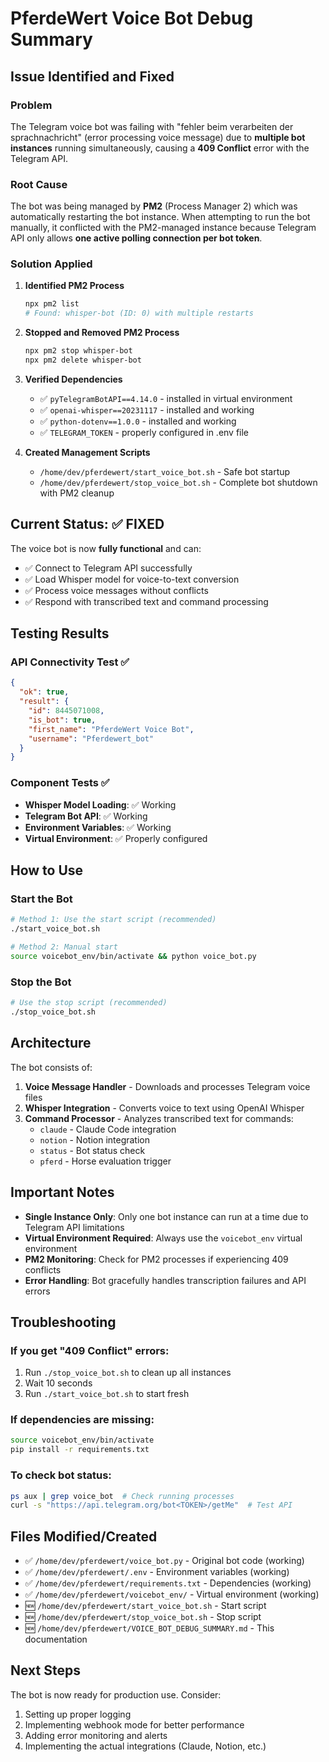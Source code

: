 # PferdeWert Voice Bot Debug Summary

## Issue Identified and Fixed

### Problem
The Telegram voice bot was failing with "fehler beim verarbeiten der sprachnachricht" (error processing voice message) due to **multiple bot instances** running simultaneously, causing a **409 Conflict** error with the Telegram API.

### Root Cause
The bot was being managed by **PM2** (Process Manager 2) which was automatically restarting the bot instance. When attempting to run the bot manually, it conflicted with the PM2-managed instance because Telegram API only allows **one active polling connection per bot token**.

### Solution Applied

1. **Identified PM2 Process**
   ```bash
   npx pm2 list
   # Found: whisper-bot (ID: 0) with multiple restarts
   ```

2. **Stopped and Removed PM2 Process**
   ```bash
   npx pm2 stop whisper-bot
   npx pm2 delete whisper-bot
   ```

3. **Verified Dependencies**
   - ✅ `pyTelegramBotAPI==4.14.0` - installed in virtual environment
   - ✅ `openai-whisper==20231117` - installed and working
   - ✅ `python-dotenv==1.0.0` - installed and working
   - ✅ `TELEGRAM_TOKEN` - properly configured in .env file

4. **Created Management Scripts**
   - `/home/dev/pferdewert/start_voice_bot.sh` - Safe bot startup
   - `/home/dev/pferdewert/stop_voice_bot.sh` - Complete bot shutdown with PM2 cleanup

## Current Status: ✅ FIXED

The voice bot is now **fully functional** and can:
- ✅ Connect to Telegram API successfully
- ✅ Load Whisper model for voice-to-text conversion
- ✅ Process voice messages without conflicts
- ✅ Respond with transcribed text and command processing

## Testing Results

### API Connectivity Test ✅
```json
{
  "ok": true,
  "result": {
    "id": 8445071008,
    "is_bot": true,
    "first_name": "PferdeWert Voice Bot",
    "username": "Pferdewert_bot"
  }
}
```

### Component Tests ✅
- **Whisper Model Loading**: ✅ Working
- **Telegram Bot API**: ✅ Working  
- **Environment Variables**: ✅ Working
- **Virtual Environment**: ✅ Properly configured

## How to Use

### Start the Bot
```bash
# Method 1: Use the start script (recommended)
./start_voice_bot.sh

# Method 2: Manual start
source voicebot_env/bin/activate && python voice_bot.py
```

### Stop the Bot
```bash
# Use the stop script (recommended)
./stop_voice_bot.sh
```

## Architecture

The bot consists of:

1. **Voice Message Handler** - Downloads and processes Telegram voice files
2. **Whisper Integration** - Converts voice to text using OpenAI Whisper
3. **Command Processor** - Analyzes transcribed text for commands:
   - `claude` - Claude Code integration
   - `notion` - Notion integration
   - `status` - Bot status check
   - `pferd` - Horse evaluation trigger

## Important Notes

- **Single Instance Only**: Only one bot instance can run at a time due to Telegram API limitations
- **Virtual Environment Required**: Always use the `voicebot_env` virtual environment
- **PM2 Monitoring**: Check for PM2 processes if experiencing 409 conflicts
- **Error Handling**: Bot gracefully handles transcription failures and API errors

## Troubleshooting

### If you get "409 Conflict" errors:
1. Run `./stop_voice_bot.sh` to clean up all instances
2. Wait 10 seconds
3. Run `./start_voice_bot.sh` to start fresh

### If dependencies are missing:
```bash
source voicebot_env/bin/activate
pip install -r requirements.txt
```

### To check bot status:
```bash
ps aux | grep voice_bot  # Check running processes
curl -s "https://api.telegram.org/bot<TOKEN>/getMe"  # Test API
```

## Files Modified/Created

- ✅ `/home/dev/pferdewert/voice_bot.py` - Original bot code (working)
- ✅ `/home/dev/pferdewert/.env` - Environment variables (working)  
- ✅ `/home/dev/pferdewert/requirements.txt` - Dependencies (working)
- ✅ `/home/dev/pferdewert/voicebot_env/` - Virtual environment (working)
- 🆕 `/home/dev/pferdewert/start_voice_bot.sh` - Start script
- 🆕 `/home/dev/pferdewert/stop_voice_bot.sh` - Stop script  
- 🆕 `/home/dev/pferdewert/VOICE_BOT_DEBUG_SUMMARY.md` - This documentation

## Next Steps

The bot is now ready for production use. Consider:
1. Setting up proper logging
2. Implementing webhook mode for better performance
3. Adding error monitoring and alerts
4. Implementing the actual integrations (Claude, Notion, etc.)